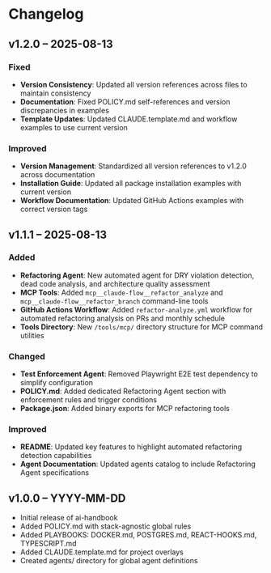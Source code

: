 # Changelog

## v1.2.0 – 2025-08-13

### Fixed
- **Version Consistency**: Updated all version references across files to maintain consistency
- **Documentation**: Fixed POLICY.md self-references and version discrepancies in examples
- **Template Updates**: Updated CLAUDE.template.md and workflow examples to use current version

### Improved
- **Version Management**: Standardized all version references to v1.2.0 across documentation
- **Installation Guide**: Updated all package installation examples with current version
- **Workflow Documentation**: Updated GitHub Actions examples with correct version tags

## v1.1.1 – 2025-08-13

### Added
- **Refactoring Agent**: New automated agent for DRY violation detection, dead code analysis, and architecture quality assessment
- **MCP Tools**: Added `mcp__claude-flow__refactor_analyze` and `mcp__claude-flow__refactor_branch` command-line tools
- **GitHub Actions Workflow**: Added `refactor-analyze.yml` workflow for automated refactoring analysis on PRs and monthly schedule
- **Tools Directory**: New `/tools/mcp/` directory structure for MCP command utilities

### Changed
- **Test Enforcement Agent**: Removed Playwright E2E test dependency to simplify configuration
- **POLICY.md**: Added dedicated Refactoring Agent section with enforcement rules and trigger conditions
- **Package.json**: Added binary exports for MCP refactoring tools

### Improved
- **README**: Updated key features to highlight automated refactoring detection capabilities
- **Agent Documentation**: Updated agents catalog to include Refactoring Agent specifications

## v1.0.0 – YYYY-MM-DD
- Initial release of ai-handbook  
- Added POLICY.md with stack-agnostic global rules  
- Added PLAYBOOKS: DOCKER.md, POSTGRES.md, REACT-HOOKS.md, TYPESCRIPT.md  
- Added CLAUDE.template.md for project overlays  
- Created agents/ directory for global agent definitions
